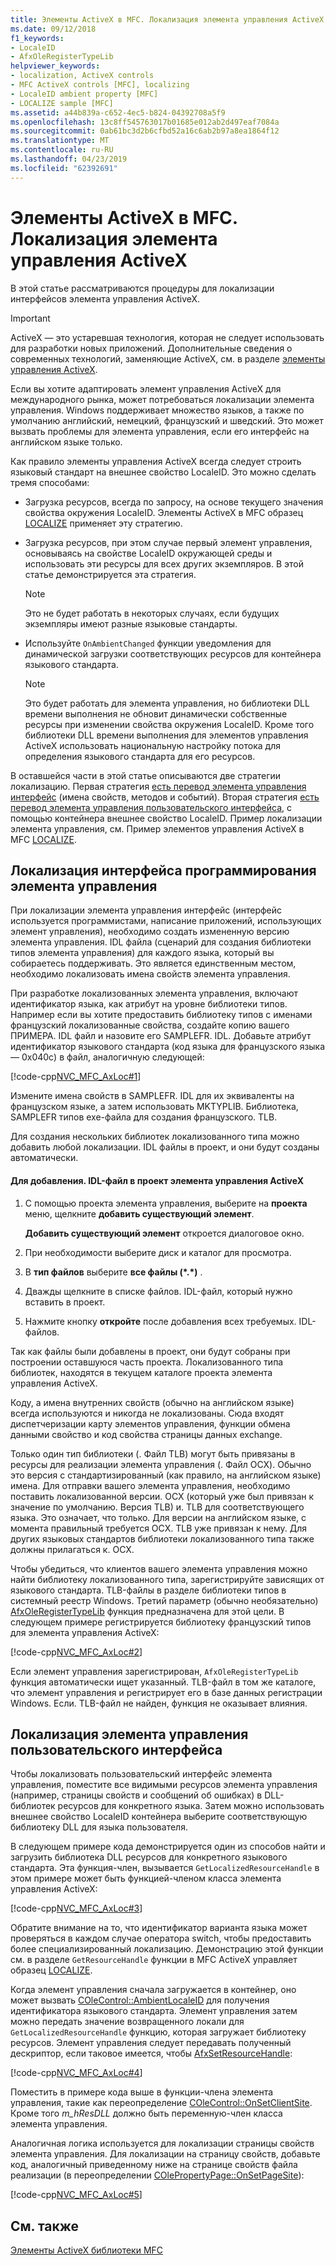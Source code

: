 ```yaml
---
title: Элементы ActiveX в MFC. Локализация элемента управления ActiveX
ms.date: 09/12/2018
f1_keywords:
- LocaleID
- AfxOleRegisterTypeLib
helpviewer_keywords:
- localization, ActiveX controls
- MFC ActiveX controls [MFC], localizing
- LocaleID ambient property [MFC]
- LOCALIZE sample [MFC]
ms.assetid: a44b839a-c652-4ec5-b824-04392708a5f9
ms.openlocfilehash: 13c8ff545763017b01685e012ab2d497eaf7084a
ms.sourcegitcommit: 0ab61bc3d2b6cfbd52a16c6ab2b97a8ea1864f12
ms.translationtype: MT
ms.contentlocale: ru-RU
ms.lasthandoff: 04/23/2019
ms.locfileid: "62392691"
---
```

# <a name="mfc-activex-controls-localizing-an-activex-control"></a>Элементы ActiveX в MFC. Локализация элемента управления ActiveX

В этой статье рассматриваются процедуры для локализации интерфейсов элемента управления ActiveX.

>[!IMPORTANT]
> ActiveX — это устаревшая технология, которая не следует использовать для разработки новых приложений. Дополнительные сведения о современных технологий, заменяющие ActiveX, см. в разделе [элементы управления ActiveX](activex-controls.md).

Если вы хотите адаптировать элемент управления ActiveX для международного рынка, может потребоваться локализации элемента управления. Windows поддерживает множество языков, а также по умолчанию английский, немецкий, французский и шведский. Это может вызвать проблемы для элемента управления, если его интерфейс на английском языке только.

Как правило элементы управления ActiveX всегда следует строить языковый стандарт на внешнее свойство LocaleID. Это можно сделать тремя способами:

- Загрузка ресурсов, всегда по запросу, на основе текущего значения свойства окружения LocaleID. Элементы ActiveX в MFC образец [LOCALIZE](../overview/visual-cpp-samples.md) применяет эту стратегию.

- Загрузка ресурсов, при этом случае первый элемент управления, основываясь на свойстве LocaleID окружающей среды и использовать эти ресурсы для всех других экземпляров. В этой статье демонстрируется эта стратегия.

    > [!NOTE]
    >  Это не будет работать в некоторых случаях, если будущих экземпляры имеют разные языковые стандарты.

- Используйте `OnAmbientChanged` функции уведомления для динамической загрузки соответствующих ресурсов для контейнера языкового стандарта.

    > [!NOTE]
    >  Это будет работать для элемента управления, но библиотеки DLL времени выполнения не обновит динамически собственные ресурсы при изменении свойства окружения LocaleID. Кроме того библиотеки DLL времени выполнения для элементов управления ActiveX использовать национальную настройку потока для определения языкового стандарта для его ресурсов.

В оставшейся части в этой статье описываются две стратегии локализацию. Первая стратегия [есть перевод элемента управления интерфейс](#_core_localizing_your_control.92.s_programmability_interface) (имена свойств, методов и событий). Вторая стратегия [есть перевод элемента управления пользовательского интерфейса](#_core_localizing_the_control.92.s_user_interface), с помощью контейнера внешнее свойство LocaleID. Пример локализации элемента управления, см. Пример элементов управления ActiveX в MFC [LOCALIZE](../overview/visual-cpp-samples.md).

##  <a name="_core_localizing_your_control.92.s_programmability_interface"></a> Локализация интерфейса программирования элемента управления

При локализации элемента управления интерфейс (интерфейс используется программистами, написание приложений, использующих элемент управления), необходимо создать измененную версию элемента управления. IDL файла (сценарий для создания библиотеки типов элемента управления) для каждого языка, который вы собираетесь поддерживать. Это является единственным местом, необходимо локализовать имена свойств элемента управления.

При разработке локализованных элемента управления, включают идентификатор языка, как атрибут на уровне библиотеки типов. Например если вы хотите предоставить библиотеку типов с именами французский локализованные свойства, создайте копию вашего ПРИМЕРА. IDL файл и назовите его SAMPLEFR. IDL. Добавьте атрибут идентификатор языкового стандарта (код языка для французского языка — 0x040c) в файл, аналогичную следующей:

[!code-cpp[NVC_MFC_AxLoc#1](../mfc/codesnippet/cpp/mfc-activex-controls-localizing-an-activex-control_1.idl)]

Измените имена свойств в SAMPLEFR. IDL для их эквиваленты на французском языке, а затем использовать MKTYPLIB. Библиотека, SAMPLEFR типов exe-файла для создания французского. TLB.

Для создания нескольких библиотек локализованного типа можно добавить любой локализации. IDL файлы в проект, и они будут созданы автоматически.

#### <a name="to-add-an-idl-file-to-your-activex-control-project"></a>Для добавления. IDL-файл в проект элемента управления ActiveX

1. С помощью проекта элемента управления, выберите на **проекта** меню, щелкните **добавить существующий элемент**.

   **Добавить существующий элемент** откроется диалоговое окно.

1. При необходимости выберите диск и каталог для просмотра.

1. В **тип файлов** выберите **все файлы (\*.\*)** .

1. Дважды щелкните в списке файлов. IDL-файл, который нужно вставить в проект.

1. Нажмите кнопку **откройте** после добавления всех требуемых. IDL-файлов.

Так как файлы были добавлены в проект, они будут собраны при построении оставшуюся часть проекта. Локализованного типа библиотек, находятся в текущем каталоге проекта элемента управления ActiveX.

Коду, а имена внутренних свойств (обычно на английском языке) всегда используются и никогда не локализованы. Сюда входят диспетчеризации карту элементов управления, функции обмена данными свойство и код свойства страницы данных exchange.

Только один тип библиотеки (. Файл TLB) могут быть привязаны в ресурсы для реализации элемента управления (. Файл OCX). Обычно это версия с стандартизированный (как правило, на английском языке) имена. Для отправки вашего элемента управления, необходимо поставить локализованной версии. OCX (который уже был привязан к значение по умолчанию. Версия TLB) и. TLB для соответствующего языка. Это означает, что только. Для версии на английском языке, с момента правильный требуется OCX. TLB уже привязан к нему. Для других языковых стандартов библиотеки локализованного типа также должны прилагаться к. OCX.

Чтобы убедиться, что клиентов вашего элемента управления можно найти библиотеку локализованного типа, зарегистрируйте зависящих от языкового стандарта. TLB-файлы в разделе библиотеки типов в системный реестр Windows. Третий параметр (обычно необязательно) [AfxOleRegisterTypeLib](../mfc/reference/registering-ole-controls.md#afxoleregistertypelib) функция предназначена для этой цели. В следующем примере регистрируется библиотеку французский типов для элемента управления ActiveX:

[!code-cpp[NVC_MFC_AxLoc#2](../mfc/codesnippet/cpp/mfc-activex-controls-localizing-an-activex-control_2.cpp)]

Если элемент управления зарегистрирован, `AfxOleRegisterTypeLib` функция автоматически ищет указанный. TLB-файл в том же каталоге, что элемент управления и регистрирует его в базе данных регистрации Windows. Если. TLB-файл не найден, функция не оказывает влияния.

##  <a name="_core_localizing_the_control.92.s_user_interface"></a> Локализация элемента управления пользовательского интерфейса

Чтобы локализовать пользовательский интерфейс элемента управления, поместите все видимыми ресурсов элемента управления (например, страницы свойств и сообщений об ошибках) в DLL-библиотек ресурсов для конкретного языка. Затем можно использовать внешнее свойство LocaleID контейнера выберите соответствующую библиотеку DLL для языка пользователя.

В следующем примере кода демонстрируется один из способов найти и загрузить библиотека DLL ресурсов для конкретного языкового стандарта. Эта функция-член, вызывается `GetLocalizedResourceHandle` в этом примере может быть функцией-членом класса элемента управления ActiveX:

[!code-cpp[NVC_MFC_AxLoc#3](../mfc/codesnippet/cpp/mfc-activex-controls-localizing-an-activex-control_3.cpp)]

Обратите внимание на то, что идентификатор варианта языка может проверяться в каждом случае оператора switch, чтобы предоставить более специализированный локализацию. Демонстрацию этой функции см. в разделе `GetResourceHandle` функции в MFC ActiveX управляет образец [LOCALIZE](../overview/visual-cpp-samples.md).

Когда элемент управления сначала загружается в контейнер, оно может вызвать [COleControl::AmbientLocaleID](../mfc/reference/colecontrol-class.md#ambientlocaleid) для получения идентификатора языкового стандарта. Элемент управления затем можно передать значение возвращенного локали для `GetLocalizedResourceHandle` функцию, которая загружает библиотеку ресурсов. Элемент управления следует передавать полученный дескриптор, если таковое имеется, чтобы [AfxSetResourceHandle](../mfc/reference/application-information-and-management.md#afxsetresourcehandle):

[!code-cpp[NVC_MFC_AxLoc#4](../mfc/codesnippet/cpp/mfc-activex-controls-localizing-an-activex-control_4.cpp)]

Поместить в примере кода выше в функции-члена элемента управления, такие как переопределение [COleControl::OnSetClientSite](../mfc/reference/colecontrol-class.md#onsetclientsite). Кроме того *m_hResDLL* должно быть переменную-член класса элемента управления.

Аналогичная логика используется для локализации страницы свойств элемента управления. Для локализации на страницу свойств, добавьте код, аналогичный приведенному ниже на странице свойств файла реализации (в переопределении [COlePropertyPage::OnSetPageSite](../mfc/reference/colepropertypage-class.md#onsetpagesite)):

[!code-cpp[NVC_MFC_AxLoc#5](../mfc/codesnippet/cpp/mfc-activex-controls-localizing-an-activex-control_5.cpp)]

## <a name="see-also"></a>См. также

[Элементы ActiveX библиотеки MFC](../mfc/mfc-activex-controls.md)
